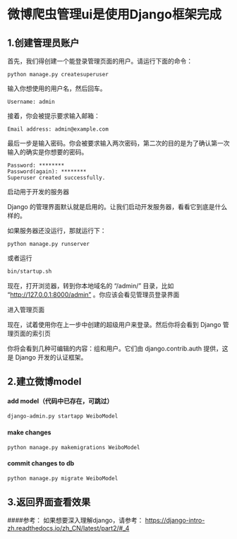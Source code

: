 # 微博爬虫管理ui是使用Django框架完成
## 1.创建管理员账户

首先，我们得创建一个能登录管理页面的用户。请运行下面的命令：

```
python manage.py createsuperuser
```
输入你想使用的用户名，然后回车。

```
Username: admin
```
接着，你会被提示要求输入邮箱：

```
Email address: admin@example.com
```
最后一步是输入密码。你会被要求输入两次密码，第二次的目的是为了确认第一次输入的确实是你想要的密码。

```
Password: ********
Password(again): ********
Superuser created successfully.
```
启动用于开发的服务器

Django 的管理界面默认就是启用的。让我们启动开发服务器，看看它到底是什么样的。

如果服务器还没运行，那就运行下：

```
python manage.py runserver
```
或者运行
```bash
bin/startup.sh
```
现在，打开浏览器，转到你本地域名的 “/admin/” 目录，比如 “http://127.0.0.1:8000/admin” 。你应该会看见管理员登录界面

进入管理页面

现在，试着使用你在上一步中创建的超级用户来登录。然后你将会看到 Django 管理页面的索引页

你将会看到几种可编辑的内容：组和用户。它们由 django.contrib.auth 提供，这是 Django 开发的认证框架。
## 2.建立微博model
#### add model（代码中已存在，可跳过）
```bash
django-admin.py startapp WeiboModel
```
#### make changes
```bash
python manage.py makemigrations WeiboModel
```
#### commit changes to db
```bash
python manage.py migrate WeiboModel
```
## 3.返回界面查看效果

####参考：
如果想要深入理解django，请参考：
https://django-intro-zh.readthedocs.io/zh_CN/latest/part2/#_4

